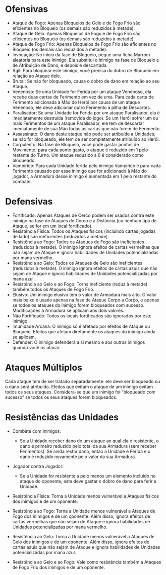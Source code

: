 # Ofensivas
- Ataque de Fogo: Apenas Bloqueios de Gelo e de Fogo Frio são eficientes no Bloqueio (os demais são reduzidos à metade).
- Ataque de Gelo: Apenas Bloqueios de Fogo e de Fogo Frio são eficientes no Bloqueio (os demais são reduzidos à metade).
- Ataque de Fogo Frio: Apenas Bloqueios de Fogo Frio são eficientes no Bloqueio (os demais são reduzidos à metade).
- Invocação: No início da fase de Bloqueio, pegue uma ficha Marrom aleatória para este inimigo. Ela substitui o inimigo na fase de Bloqueio e de Atribuição de Dano, e depois é descartada.
- Ágil: Para bloquear este inimigo, você precisa do dobro de Bloqueio em relação ao Ataque dele.
- Brutal: Se não for bloqueado, causa o dobro de dano em relação ao seu Ataque.
- Venenoso: Se uma Unidade for Ferida por um ataque Venenoso, ela recebe duas cartas de Ferimento em vez de uma. Para cada carta de Ferimento adicionada à Mão do Herói por causa de um ataque Venenoso, ele deve adicionar outro Ferimento à pilha de Descartes.
- Paralisador: Se uma Unidade for Ferida por um ataque Paralisador, ela é imediatamente destruída (removida do jogo). Se um Herói sofrer um ou mais Ferimentos de um ataque Paralisador, ele tem de descartar imediatamente de sua Mão todas as cartas que não forem de Ferimento.
- Assassinato: O dano deste ataque não pode ser atribuído a Unidades; se não for bloqueado, ele tem de ser completamente atribuído ao Herói.
- Corpulento: Na fase de Bloqueio, você pode gastar pontos de Movimento; para cada ponto gasto, o ataque é reduzido em 1 pelo restante do Turno. Um ataque reduzido a 0 é considerado como bloqueado.
- Vampírico: Para cada Unidade ferida pelo inimigo Vampírico e para cada Ferimento causado por esse inimigo que for adicionado à Mão do jogador, a Armadura desse inimigo é aumentada em 1 pelo restante do combate.
# Defensivas
- Fortificado: Apenas Ataques de Cerco podem ser usados contra este inimigo na fase de Ataques de Cerco e à Distância (ou nenhum tipo de Ataque, se for em um local fortificado).
- Resistência Física: Todos os Ataques físicos (incluindo cartas jogadas de lado) são ineficientes (reduzidos à metade).
- Resistência ao Fogo: Todos os Ataques de Fogo são ineficientes (reduzidos à metade). O inimigo ignora efeitos de cartas vermelhas que não sejam de Ataque e ignora habilidades de Unidades potencializadas por mana vermelho.
- Resistência ao Gelo: Todos os Ataques de Gelo são ineficientes (reduzidos à metade). O inimigo ignora efeitos de cartas azuis que não sejam de Ataque e ignora habilidades de Unidades potencializadas por mana azul.
- Resistência ao Gelo e ao Fogo: Torna ineficiente (reduz à metade) também todos os Ataques de Fogo Frio.
- Elusivo: Um inimigo elusivo tem o valor de Armadura mais alto. O valor mais baixo é usado apenas na fase de Ataque Corpo a Corpo, e apenas se todos os ataques do inimigo forem bloqueados com sucesso. Modificações à Armadura se aplicam aos dois valores.
- Não Fortificado: Todos os locais fortificados são ignorados por este inimigo.
- Imunidade Arcana: O inimigo só é afetado por efeitos de Ataque ou Bloqueio. Efeitos que afetam diretamente os ataques do inimigo ainda se aplicam.
- Defender: O inimigo defenderá a si mesmo e aos outros inimigos quando você os atacar.
# Ataques Múltiplos
Cada ataque tem de ser tratado separadamente: ele deve ser bloqueado ou o dano será atribuído. Efeitos que evitam o ataque de um inimigo evitam todos os seus ataques. Considera-se que um inimigo foi “bloqueado com sucesso” se todos os seus ataques forem bloqueados.
# Resistências das Unidades
- Combate com Inimigos:
	- Se a Unidade receber dano de um ataque ao qual ela é resistente, o dano é primeiro reduzido pelo total da sua Armadura (sem receber Ferimentos). Se ainda restar dano, então a Unidade é Ferida e o dano é reduzido novamente pelo valor da sua Armadura.
- Jogador contra Jogador:
	- Se a Unidade for resistente a pelo menos um elemento incluído no ataque do oponente, este deve gastar o dobro de dano para ferir a Unidade.

	
- Resistência Física: Torna a Unidade menos vulnerável a Ataques físicos dos inimigos e de um oponente.
- Resistência ao Fogo: Torna a Unidade menos vulnerável a Ataques de Fogo dos inimigos e de um oponente. Além disso, ignora efeitos de cartas vermelhas que não sejam de Ataque e ignora habilidades de Unidades potencializadas por mana vermelho.
- Resistência ao Gelo: Torna a Unidade menos vulnerável a Ataques de Gelo dos inimigos e de um oponente. Além disso, ignora efeitos de cartas azuis que não sejam de Ataque e ignora habilidades de Unidades potencializadas por mana azul.
- Resistência ao Gelo e ao Fogo: Vale como resistência também a Ataques de Fogo Frio dos inimigos e de um oponente.